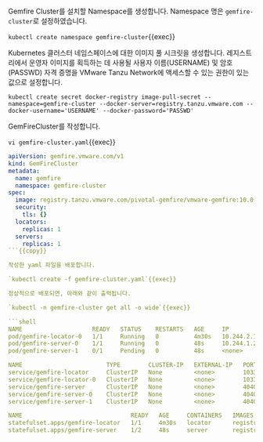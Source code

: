 <br>

Gemfire Cluster를 설치할 Namespace를 생성합니다.
Namespace 명은 `gemfire-cluster`로 설정하였습니다.

`kubectl create namespace gemfire-cluster`{{exec}}

Kubernetes 클러스터 네임스페이스에 대한 이미지 풀 시크릿을 생성합니다.
레지스트리에서 운영자 이미지를 획득하는 데 사용될 사용자 이름(USERNAME) 및 암호(PASSWD) 자격 증명을 VMware Tanzu Network에 액세스할 수 있는 권한이 있는 값으로 설정합니다.

`kubectl create secret docker-registry image-pull-secret --namespace=gemfire-cluster --docker-server=registry.tanzu.vmware.com --docker-username='USERNAME' --docker-password='PASSWD'`

GemFireCluster를 작성합니다.

`vi gemfire-cluster.yaml`{{exec}}

```yaml
apiVersion: gemfire.vmware.com/v1
kind: GemFireCluster
metadata:
  name: gemfire
  namespace: gemfire-cluster
spec:
  image: registry.tanzu.vmware.com/pivotal-gemfire/vmware-gemfire:10.0.0
  security:
    tls: {}
  locators:
    replicas: 1
  servers:
    replicas: 1
```{{copy}}

작성한 yaml 파일을 배포합니다.

`kubectl create -f gemfire-cluster.yaml`{{exec}}

정상적으로 배포되면, 아래와 같이 출력됩니다.

`kubectl -n gemfire-cluster get all -o wide`{{exec}}

```shell
NAME                    READY   STATUS    RESTARTS   AGE     IP             NODE     NOMINATED NODE   READINESS GATES
pod/gemfire-locator-0   1/1     Running   0          4m30s   10.244.2.196   node2    <none>           <none>
pod/gemfire-server-0    1/1     Running   0          48s     10.244.1.29    node1    <none>           <none>
pod/gemfire-server-1    0/1     Pending   0          48s     <none>         <none>   <none>           <none>

NAME                        TYPE        CLUSTER-IP   EXTERNAL-IP   PORT(S)                       AGE     SELECTOR
service/gemfire-locator     ClusterIP   None         <none>        10334/TCP,7070/TCP,4321/TCP   4m30s   gemfire.vmware.com/app=gemfire-locator
service/gemfire-locator-0   ClusterIP   None         <none>        10334/TCP,7070/TCP,4321/TCP   4m30s   statefulset.kubernetes.io/pod-name=gemfire-locator-0
service/gemfire-server      ClusterIP   None         <none>        40404/TCP,7070/TCP,4321/TCP   49s     gemfire.vmware.com/app=gemfire-server
service/gemfire-server-0    ClusterIP   None         <none>        40404/TCP,7070/TCP,4321/TCP   49s     statefulset.kubernetes.io/pod-name=gemfire-server-0
service/gemfire-server-1    ClusterIP   None         <none>        40404/TCP,7070/TCP,4321/TCP   49s     statefulset.kubernetes.io/pod-name=gemfire-server-1

NAME                               READY   AGE     CONTAINERS   IMAGES
statefulset.apps/gemfire-locator   1/1     4m30s   locator      registry.tanzu.vmware.com/pivotal-gemfire/vmware-gemfire:10.0.0
statefulset.apps/gemfire-server    1/2     48s     server       registry.tanzu.vmware.com/pivotal-gemfire/vmware-gemfire:10.0.0
```